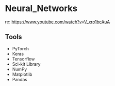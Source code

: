 # Neural_Networks

re: https://www.youtube.com/watch?v=V_xro1bcAuA

## Tools
- PyTorch
- Keras
- Tensorflow
- Sci-kit Library
- NumPy
- Matplotlib
- Pandas
